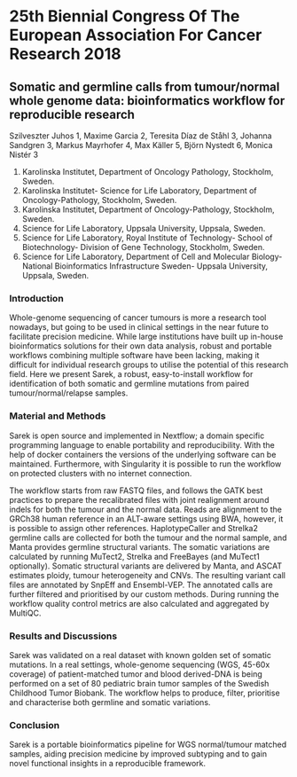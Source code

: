 # 25th Biennial Congress Of The European Association For Cancer Research 2018

## Somatic and germline calls from tumour/normal whole genome data: bioinformatics workflow for reproducible research

Szilveszter Juhos 1,
Maxime Garcia 2,
Teresita Díaz de Ståhl 3,
Johanna Sandgren 3,
Markus Mayrhofer 4,
Max Käller 5,
Björn Nystedt 6,
Monica Nistér 3

1. Karolinska Institutet, Department of Oncology Pathology, Stockholm, Sweden.
2. Karolinska Institutet- Science for Life Laboratory, Department of Oncology-Pathology, Stockholm, Sweden.
3. Karolinska Institutet, Department of Oncology-Pathology, Stockholm, Sweden.
4. Science for Life Laboratory, Uppsala University, Uppsala, Sweden.
5. Science for Life Laboratory, Royal Institute of Technology- School of Biotechnology- Division of Gene Technology, Stockholm, Sweden.
6. Science for Life Laboratory, Department of Cell and Molecular Biology- National Bioinformatics Infrastructure Sweden- Uppsala University, Uppsala, Sweden.

### Introduction

Whole-genome sequencing of cancer tumours is more a research tool nowadays, but going to be used in clinical settings in
the near future to facilitate precision medicine.  While large institutions have built up in-house bioinformatics
solutions for their own data analysis, robust and portable workflows combining multiple software have been lacking,
making it difficult for individual research groups to utilise the potential of this research field. Here we present
Sarek, a robust, easy-to-install workflow for identification of both somatic and germline mutations from paired
tumour/normal/relapse samples.

### Material and Methods

Sarek is open source and implemented in Nextflow; a domain specific programming language to enable portability and
reproducibility. With the help of docker containers the versions of the underlying software can be maintained.
Furthermore, with Singularity it is possible to run the workflow on protected clusters with no internet connection.

The workflow starts from raw FASTQ files, and follows the GATK best practices to prepare the recalibrated files with
joint realignment around indels for both the tumour and the normal data. Reads are alignment to the GRCh38 human
reference in an ALT-aware settings using BWA, however, it is possible to assign other references. HaplotypeCaller and
Strelka2 germline calls are collected for both the tumour and the normal sample, and Manta provides germline structural
variants. The somatic variations are calculated by running MuTect2, Strelka and FreeBayes (and MuTect1 optionally).
Somatic structural variants are delivered by Manta, and ASCAT estimates ploidy, tumour heterogeneity and CNVs.  The
resulting variant call files are annotated by SnpEff and Ensembl-VEP. The annotated calls are further filtered and
prioritised by our custom methods. During running the workflow quality control metrics are also calculated and
aggregated by MultiQC.

### Results and Discussions

Sarek was validated on a real dataset with known golden set of somatic mutations. In a real settings, whole-genome
sequencing (WGS, 45-60x coverage) of patient-matched tumor and blood derived-DNA is being performed on a set of 80
pediatric brain tumor samples of the Swedish Childhood Tumor Biobank. The workflow helps to produce, filter, prioritise
and characterise both germline and somatic variations.

### Conclusion

Sarek is a portable bioinformatics pipeline for WGS normal/tumour matched samples, aiding precision medicine by improved
subtyping and to gain novel functional insights in a reproducible framework.
